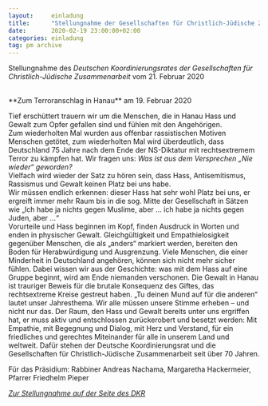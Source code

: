 ```yaml
---
layout:     einladung
title:      "Stellungnahme der Gesellschaften für Christlich-Jüdische Zusammenarbeit"
date:       2020-02-19 23:00:00+02:00
categories: einladung
tag: pm archive
---
```


Stellungnahme
des *Deutschen Koordinierungsrates der Gesellschaften für Christlich-Jüdische Zusammenarbeit*
vom 21. Februar 2020

<br>
**Zum Terroranschlag in Hanau**
am 19. Februar 2020
<br>

Tief erschüttert trauern wir um die Menschen, die in Hanau Hass und Gewalt zum Opfer gefallen sind und fühlen mit den Angehörigen.
<br>
Zum wiederholten Mal wurden aus offenbar rassistischen Motiven Menschen getötet, zum wiederholten Mal wird überdeutlich, dass Deutschland 75 Jahre nach dem Ende der NS-Diktatur mit rechtsextremem Terror zu kämpfen hat.  Wir fragen uns: *Was ist aus dem Versprechen „Nie wieder“ geworden?*
<br>
Vielfach wird wieder der Satz zu hören sein, dass Hass, Antisemitismus, Rassismus und Gewalt keinen Platz bei uns habe.
<br>
Wir müssen endlich erkennen: dieser Hass hat sehr wohl Platz bei uns, er ergreift immer mehr Raum bis in die sog. Mitte der Gesellschaft in Sätzen wie „Ich habe ja nichts gegen Muslime, aber … ich habe ja nichts gegen Juden, aber …“
<br>
Vorurteile und Hass beginnen im Kopf, finden Ausdruck in Worten und enden in physischer Gewalt. Gleichgültigkeit und Empathielosigkeit gegenüber Menschen, die als „anders“ markiert werden, bereiten den Boden für Herabwürdigung und Ausgrenzung. Viele Menschen, die einer Minderheit in Deutschland angehören, können sich nicht mehr sicher fühlen. Dabei wissen wir aus der Geschichte: was mit dem Hass auf eine Gruppe beginnt, wird am Ende niemanden verschonen. Die Gewalt in Hanau ist trauriger Beweis für die brutale Konsequenz des Giftes, das rechtsextreme Kreise gestreut haben. „Tu deinen Mund auf für die anderen“ lautet unser Jahresthema. Wir alle müssen unsere Stimme erheben – und nicht nur das. Der Raum, den Hass und Gewalt bereits unter uns ergriffen hat, er muss aktiv und entschlossen zurückerobert und besetzt werden: Mit Empathie, mit Begegnung und Dialog, mit Herz und Verstand, für ein friedliches und gerechtes Miteinander für alle in unserem Land und weltweit.  Dafür stehen der Deutsche Koordinierungsrat und die Gesellschaften für Christlich-Jüdische Zusammenarbeit seit über 70 Jahren.
<br>

Für das Präsidium: Rabbiner Andreas Nachama, Margaretha Hackermeier, Pfarrer Friedhelm Pieper

<a class="link" href="https://www.deutscher-koordinierungsrat.de/dkr-home-Terroranschlag-in-Hanau-2020">*Zur Stellungnahme auf der Seite des DKR*</a>
